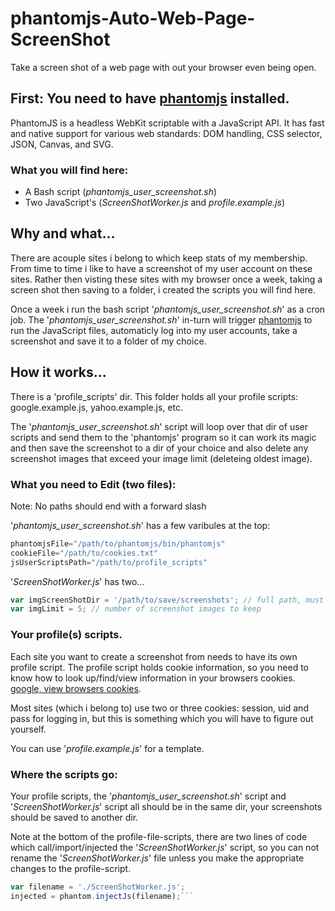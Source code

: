 # phantomjs-Auto-Web-Page-ScreenShot
Take a screen shot of a web page with out your browser even being open.

## First: You need to have [phantomjs](http://phantomjs.org/) installed.
PhantomJS is a headless WebKit scriptable with a JavaScript API. It has fast and native support for various web standards: DOM handling, CSS selector, JSON, Canvas, and SVG.

### What you will find here:
* A Bash script (*phantomjs_user_screenshot.sh*)
* Two JavaScript's (*ScreenShotWorker.js* and *profile.example.js*)

## Why and what...
There are acouple sites i belong to which keep stats of my membership. From time to time i like to have a screenshot of my user account on these sites. Rather then visting these sites with my browser once a week, taking a screen shot then saving to a folder, i created the scripts you will find here.

Once a week i run the bash script '*phantomjs_user_screenshot.sh*' as a cron job. The '*phantomjs_user_screenshot.sh*' in-turn will trigger [phantomjs](http://phantomjs.org/) to run the JavaScript files, automaticly log into my user accounts, take a screenshot and save it to a folder of my choice.

## How it works...
There is a 'profile_scripts' dir. This folder holds all your profile scripts: google.example.js, yahoo.example.js, etc.

The '*phantomjs_user_screenshot.sh*' script will loop over that dir of user scripts and send them to the 'phantomjs' program so it can work its magic and then save the screenshot to a dir of your choice and also delete any screenshot images that exceed your image limit (deleteing oldest image).

### What you need to Edit (two files):
Note: No paths should end with a forward slash

'*phantomjs_user_screenshot.sh*' has a few varibules at the top:
```javascript
phantomjsFile="/path/to/phantomjs/bin/phantomjs"
cookieFile="/path/to/cookies.txt"
jsUserScriptsPath="/path/to/profile_scripts"
```

'*ScreenShotWorker.js*' has two...
```javascript
var imgScreenShotDir = '/path/to/save/screenshots'; // full path, must NOT end with forward slash
var imgLimit = 5; // number of screenshot images to keep
```

### Your profile(s) scripts.
Each site you want to create a screenshot from needs to have its own profile script. The profile script holds cookie information, so you need to know how to look up/find/view information in your browsers cookies. [google, view browsers cookies](https://www.google.com/search?q=view+your+cookies+in+different+browsers).

Most sites (which i belong to) use two or three cookies: session, uid and pass for logging in, but this is something which you will have to figure out yourself.

You can use '*profile.example.js*' for a template.


### Where the scripts go:
Your profile scripts, the '*phantomjs_user_screenshot.sh*' script and '*ScreenShotWorker.js*' script all should be in the same dir, your screenshots should be saved to another dir.

Note at the bottom of the profile-file-scripts, there are two lines of code which call/import/injected the '*ScreenShotWorker.js*' script, so you can not rename the '*ScreenShotWorker.js*' file unless you make the appropriate changes to the profile-script.

```javascript
var filename = './ScreenShotWorker.js';
injected = phantom.injectJs(filename);```


